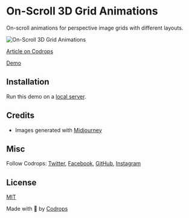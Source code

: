 # On-Scroll 3D Grid Animations

On-scroll animations for perspective image grids with different layouts.

![On-Scroll 3D Grid Animations](https://tympanus.net/codrops/wp-content/uploads/2023/08/onscroll3dgrid.jpeg)

[Article on Codrops](https://tympanus.net/codrops/?p=73075)

[Demo](http://tympanus.net/Development/Scroll3DGrid/)

## Installation

Run this demo on a [local server](https://developer.mozilla.org/en-US/docs/Learn/Common_questions/Tools_and_setup/set_up_a_local_testing_server).

## Credits

- Images generated with [Midjourney](https://midjourney.com)

## Misc

Follow Codrops: [Twitter](http://www.twitter.com/codrops), [Facebook](http://www.facebook.com/codrops), [GitHub](https://github.com/codrops), [Instagram](https://www.instagram.com/codropsss/)

## License
[MIT](LICENSE)

Made with :blue_heart:  by [Codrops](http://www.codrops.com)





